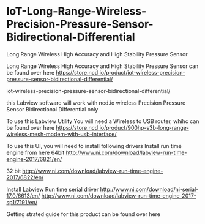 # IoT-Long-Range-Wireless-Precision-Pressure-Sensor-Bidirectional-Differential
Long Range Wireless High Accuracy and High Stability Pressure Sensor

Long Range Wireless High Accuracy and High Stability Pressure Sensor can be found over here https://store.ncd.io/product/iot-wireless-precision-pressure-sensor-bidirectional-differential/

iot-wireless-precision-pressure-sensor-bidirectional-differential/

this Labview software will work with ncd.io wireless Precision Pressure Sensor Bidirectional Differential only

To use this Labview Utility You will need a Wireless to USB router, whihc can be found over here https://store.ncd.io/product/900hp-s3b-long-range-wireless-mesh-modem-with-usb-interface/

To use this UI, you will need to install following drivers Install run time engine from here 64bit http://www.ni.com/download/labview-run-time-engine-2017/6821/en/

32 bit http://www.ni.com/download/labview-run-time-engine-2017/6822/en/

Install Labview Run time serial driver http://www.ni.com/download/ni-serial-17.0/6613/en/ 
http://www.ni.com/download/labview-run-time-engine-2017-sp1/7191/en/

Getting strated guide for this product can be found over here 
